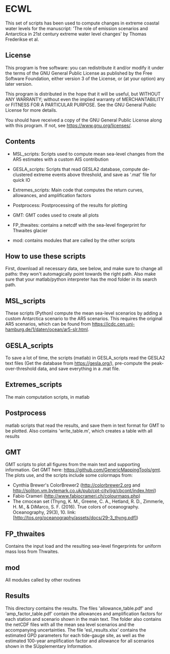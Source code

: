# ECWL
This set of scripts has been used to compute changes in extreme coastal water levels for the manuscript: 'The role of emission scenarios and Antarctica in 21st century extreme water level changes' by Thomas Frederikse et al.

## License
This program is free software: you can redistribute it and/or modify
it under the terms of the GNU General Public License as published by
the Free Software Foundation, either version 3 of the License, or
(at your option) any later version.

This program is distributed in the hope that it will be useful,
but WITHOUT ANY WARRANTY; without even the implied warranty of
MERCHANTABILITY or FITNESS FOR A PARTICULAR PURPOSE.  See the
GNU General Public License for more details.

You should have received a copy of the GNU General Public License
along with this program.  If not, see <https://www.gnu.org/licenses/>.

## Contents
 - MSL_scripts: Scripts used to compute mean sea-level changes from the AR5 estimates with a custom AIS contribution

 - GESLA_scripts: Scripts that read GESLA2 database, compute de-clustered extreme events above threshold, and save as '.mat' file for quick IO

 - Extremes_scripts: Main code that computes the return curves, allowances, and amplification factors

 - Postprocess: Postprocessing of the results for plotting

 - GMT: GMT codes used to create all plots

 - FP_thwaites: contains a netcdf with the sea-level fingerprint for Thwaites glacier

 - mod: contains modules that are called by the other scripts


## How to use these scripts
First, download all necessary data, see below, and make sure to change all paths: they won't automagically point towards the right path. Also make sure that your matlab/python interpreter has the mod folder in its search path.

## MSL_scripts
These scripts (Python) compute the mean sea-level scenarios by adding a custom Antarctica scenario to the AR5 scenarios. This requires the original AR5 scenarios, which can be found from https://icdc.cen.uni-hamburg.de/1/daten/ocean/ar5-slr.html.

## GESLA_scripts
To save a lot of time, the scripts (matlab) in GESLA_scripts read the GESLA2 text files (Get the database from https://gesla.org/), pre-compute the peak-over-threshold data, and save everything in a .mat file.

## Extremes_scripts
The main computation scripts, in matlab

## Postprocess
matlab scripts that read the results, and save them in text format for GMT to be plotted. Also contains 'write_table.m', which creates a table with all results

## GMT
GMT scripts to plot all figures from the main text and supporting information. Get GMT here: https://github.com/GenericMappingTools/gmt. The plots use, and the scripts include some colormaps from:
- Cynthia Brewer's ColorBrewer2 (http://colorbrewer2.org and http://soliton.vm.bytemark.co.uk/pub/cpt-city/jjg/cbcont/index.html)
- Fabio Crameri (http://www.fabiocrameri.ch/colourmaps.php)
- The cmocean set (Thyng, K. M., Greene, C. A., Hetland, R. D., Zimmerle, H. M., & DiMarco, S. F. (2016). True colors of oceanography. Oceanography, 29(3), 10. link: [http://tos.org/oceanography/assets/docs/29-3_thyng.pdf])

## FP_thwaites
Contains the input load and the resulting sea-level fingerprints for uniform mass loss from Thwaites.

## mod
All modules called by other routines

## Results
This directory contains the results. The files 'allowance_table.pdf' and 'amp_factor_table.pdf' contain the allowances and amplification factors for each station and scenario shown in the main text. The folder also contains the netCDF files with all the mean sea level scenarios and the accompanying uncertainties. The file 'esl_results.xlsx' contains the estimated GPD parameters for each tide-gauge site, as well as the estimated 100-year amplification factor and allowance for all scenarios shown in the SUpplementary Information.
